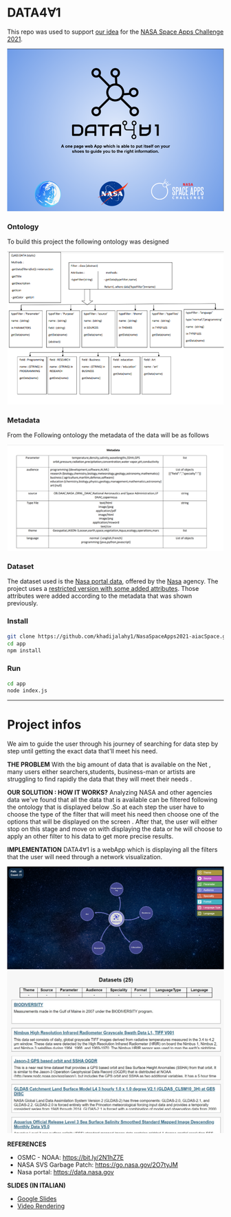 # DATA4∀1
This repo was used to support [our idea](https://2021.spaceappschallenge.org/challenges/statements/ontologies-and-interactive-network-visualizations/teams/aiacspace) for the [NASA Space Apps Challenge 2021](https://2021.spaceappschallenge.org/).

![Logo](./assets/images/header-img.png)

### Ontology
To build this project the following ontology was designed

![ontology](./assets/images/ontology.PNG)

### Metadata
From the Following ontology the metadata of the data will be as follows

![metadata](./assets/images/metadata.PNG)


### Dataset
The dataset used is the [Nasa portal data](https://data.nasa.gov/data.json), offered by the [Nasa](https://www.noaa.gov/) agency. The project uses a [restricted version with some added attributes](https://firebasestorage.googleapis.com/v0/b/speedlearning-fbd64.appspot.com/o/30-datasets-1.json?alt=media&token=0312d16d-22ad-4387-b817-21cc73669aac). Those attributes were added according to the metadata that was shown previously.

### Install
```bash
git clone https://github.com/khadijalahy1/NasaSpaceApps2021-aiacSpace.git
cd app
npm install 
```

### Run
```bash
cd app
node index.js
```



-------------------------------------------------------------------

# Project infos
We aim to guide the user through his journey of searching for data step by step until getting the exact data that'll meet his need.


**THE PROBLEM**
With the big amount of data that is available on the Net , many users either searchers,students, business-man or artists are struggling to find rapidly the data that they will meet their needs .


**OUR SOLUTION : HOW IT WORKS?**
Analyzing NASA and other agencies data we've found that all the data that is available can be filtered following the ontology that is displayed below .So at each step the user have to choose the type of the filter that will meet his need then choose one of the options that will be displayed on the screen . After that, the user will either stop on this stage and move on with displaying the data or he will choose to apply an other filter to his data to get more precise results.


**IMPLEMENTATION**
DATA4∀1 is a webApp which is displaying all the filters that the user will need through a network  visualization.

![Target coasts](./assets/images/demo.PNG)
![Target coasts1](./assets/images/browse-page.jpeg)




**REFERENCES**
- OSMC - NOAA: https://bit.ly/2N1hZ7E
- NASA SVS Garbage Patch: https://go.nasa.gov/2O7tyJM 
- Nasa portal: https://data.nasa.gov



**SLIDES (IN ITALIAN)**
- [Google Slides](https://docs.google.com/presentation/d/1eF7N_hRMlZYtYcyZvL7i-_9NULhR5TM8qQzK-EJ2-ZE/edit?usp=sharing)
- [Video Rendering](./assets/video/rendering.mp4)
